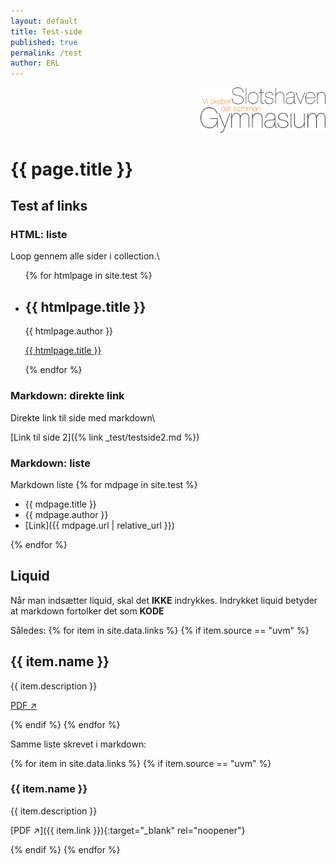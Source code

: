 ```yaml
---
layout: default
title: Test-side
published: true
permalink: /test
author: ERL
---
```

<p align="right"><img src="assets/logo.png" width="200"></p>

# {{ page.title }}

## Test af links

### HTML: liste
Loop gennem alle sider i collection.\
<ul>
  {% for htmlpage in site.test %}
    <li>
      <h2>{{ htmlpage.title }}</h2>
      <p>{{ htmlpage.author }}</p>
      <p><a href="{{ htmlpage.url | relative_url }}">{{ htmlpage.title }}</a></p>
    </li> 
  {% endfor %}
</ul>

### Markdown: direkte link
Direkte link til side med markdown\

[Link til side 2]({% link _test/testside2.md %})

### Markdown: liste
Markdown liste
{% for mdpage in site.test %}

- {{ mdpage.title }}
- {{ mdpage.author }}
- [Link]({{ mdpage.url | relative_url }})

    
{% endfor %}

## Liquid
Når man indsætter liquid, skal det **IKKE** indrykkes.
Indrykket liquid betyder at markdown fortolker det som **KODE**

Således: 
{% for item in site.data.links %}
{% if item.source == "uvm" %}
  <section>
    <h2>{{ item.name }}</h2>
    <p>{{ item.description }}</p>
    <p><a href="{{ item.link }}" target="_blank" rel="noopener">PDF ↗️</a></p>
  </section>
{% endif %}
{% endfor %}

Samme liste skrevet i markdown:

{% for item in site.data.links %}
{% if item.source == "uvm" %}

### {{ item.name }}

{{ item.description }}

[PDF ↗️]({{ item.link }}){:target="_blank" rel="noopener"}

{% endif %}
{% endfor %}